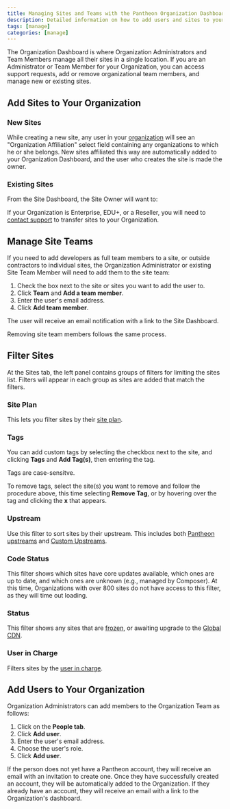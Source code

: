 ```yaml
---
title: Managing Sites and Teams with the Pantheon Organization Dashboard
description: Detailed information on how to add users and sites to your organization.
tags: [manage]
categories: [manage]
---
```

The Organization Dashboard is where Organization Administrators and Team Members manage all their sites in a single location. If you are an Administrator or Team Member for your Organization, you can access support requests, add or remove organizational team members, and manage new or existing sites.

## Add Sites to Your Organization

### New Sites

While creating a new site, any user in your [organization](/organizations) will see an "Organization Affiliation" select field containing any organizations to which he or she belongs. New sites affiliated this way are automatically added to your Organization Dashboard, and the user who creates the site is made the owner.

### Existing Sites

From the Site Dashboard, the Site Owner will want to:

<Partial file="add-supporting-org.md" />

<Alert title="Note" type="info">

 If your Organization is Enterprise, EDU+, or a Reseller, you will need to [contact support](/support) to transfer sites to your Organization.

</Alert>

## Manage Site Teams
If you need to add developers as full team members to a site, or outside contractors to individual sites, the Organization Administrator or existing Site Team Member will need to add them to the site team:

1. Check the box next to the site or sites you want to add the user to.
2. Click **Team** and **Add a team member**.
3. Enter the user's email address.
4. Click **Add team member**.

The user will receive an email notification with a link to the Site Dashboard.

Removing site team members follows the same process.


## Filter Sites

At the Sites tab, the left panel contains groups of filters for limiting the sites list. Filters will appear in each group as sites are added that match the filters.

### Site Plan
This lets you filter sites by their [site plan](/site-plan).

### Tags
You can add custom tags by selecting the checkbox next to the site, and clicking **Tags** and **Add Tag(s)**, then entering the tag.

<Alert title="Note" type="info">

Tags are case-sensitve.

</Alert>

To remove tags, select the site(s) you want to remove and follow the procedure above, this time selecting **Remove Tag**, or by hovering over the tag and clicking the **x** that appears.

### Upstream
Use this filter to sort sites by their upstream. This includes both [Pantheon upstreams](/start-state/#pantheon-upstreams) and [Custom Upstreams](/custom-upstream).

### Code Status
This filter shows which sites have core updates available, which ones are up to date, and which ones are unknown (e.g., managed by Composer). At this time, Organizations with over 800 sites do not have access to this filter, as they will time out loading.

### Status

This filter shows any sites that are [frozen](/platform-considerations/#inactive-site-freezing), or awaiting upgrade to the [Global CDN](/global-cdn).

### User in Charge
Filters sites by the [user in charge](/change-management/#roles-and-permissions).


## Add Users to Your Organization

Organization Administrators can add members to the Organization Team as follows:

1. Click on the **People tab**.
2. Click **Add user**.
3. Enter the user's email address.
4. Choose the user's role.
5. Click **Add user**.

If the person does not yet have a Pantheon account, they will receive an email with an invitation to create one. Once they have successfully created an account, they will be automatically added to the Organization. If they already have an account, they will receive an email with a link to the Organization's dashboard.
